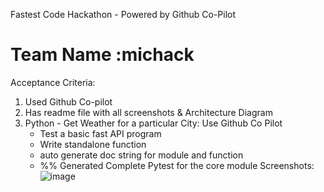 Fastest Code Hackathon - Powered by Github Co-Pilot

# Team Name :michack

Acceptance Criteria:

1) Used Github Co-pilot
2) Has readme file with all screenshots & Architecture Diagram
3) Python - Get Weather for a particular City: Use Github Co Pilot
   * Test a basic fast API program
   * Write standalone function
   * auto generate doc string for module and function
   * %% Generated Complete Pytest for the core module
Screenshots:
![image](https://github.com/rravicha/michack/assets/41452724/b15c4723-43a7-49f6-a0e3-752cd4707e0d)

